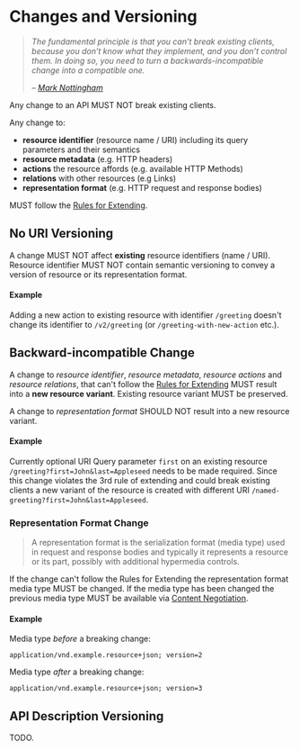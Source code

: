 # Changes and Versioning
> _The fundamental principle is that you can’t break existing clients, because you don’t know what they implement, and you don’t control them. In doing so, you need to turn a backwards-incompatible change into a compatible one._
>
> _– [Mark Nottingham](https://www.mnot.net/blog/2011/10/25/web_api_versioning_smackdown)_

Any change to an API MUST NOT break existing clients.

Any change to:
- **resource identifier** (resource name / URI) including its query parameters and their semantics
- **resource metadata** (e.g. HTTP headers)
- **actions** the resource affords (e.g. available HTTP Methods)
- **relations** with other resources (e.g Links)
- **representation format** (e.g. HTTP request and response bodies)

MUST follow the [Rules for Extending](core-principles/rules-for-extending.md).

## No URI Versioning
A change MUST NOT affect **existing** resource identifiers (name / URI). Resource identifier MUST NOT contain semantic versioning to convey a version of resource or its representation format.

#### Example
Adding a new action to existing resource with identifier `/greeting` doesn't change its identifier to `/v2/greeting` (or `/greeting-with-new-action` etc.).

## Backward-incompatible Change
A change to _resource identifier_, _resource metadata_, _resource actions_ and _resource relations_, that can't follow the [Rules for Extending](core-principles/rules-for-extending.md) MUST result into a **new resource variant**. Existing resource variant MUST be preserved.

A change to _representation format_ SHOULD NOT result into a new resource variant.

#### Example
Currently optional URI Query parameter `first` on an existing resource `/greeting?first=John&last=Appleseed` needs to be made required. Since this change violates the 3rd rule of extending and could break existing clients a new variant of the resource is created with different URI `/named-greeting?first=John&last=Appleseed`.

### Representation Format Change
> A representation format is the serialization format (media type) used in request and response bodies and typically it represents a resource or its part, possibly with additional hypermedia controls.

If the change can't follow the Rules for Extending the representation format media type MUST be changed. If the media type has been changed the previous media type MUST be available via [Content Negotiation](core-principles/content-negotiation.md). 

#### Example
Media type _before_ a breaking change:

```
application/vnd.example.resource+json; version=2
```

Media type _after_ a breaking change:

```
application/vnd.example.resource+json; version=3
```


## API Description Versioning
TODO.
